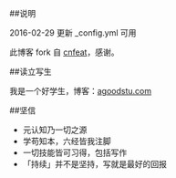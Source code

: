 ##说明

2016-02-29  更新 _config.yml 可用

此博客 fork 自 [cnfeat](http://cnfeat.com/)，感谢。

##读立写生

我是一个好学生，博客：[agoodstu.com](agoodstu.com)

##坚信


- 元认知乃一切之源
- 学苟知本，六经皆我注脚 
- 一切技能皆可习得，包括写作
- 「持续」并不是坚持，写就是最好的回报



